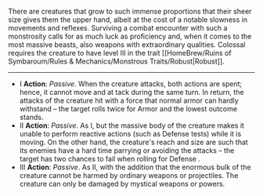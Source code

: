 There are creatures that grow to such immense proportions that their sheer size gives them the upper hand, albeit at the cost of a notable slowness in movements and reflexes. Surviving a combat encounter with such a monstrosity calls for as much luck as proficiency and, when it comes to the most massive beasts, also weapons with extraordinary qualities. Colossal requires the creature to have level III in the trait [[HomeBrew/Ruins of Symbaroum/Rules & Mechanics/Monstrous Traits/Robust|Robust]].

---
- I **Action**: *Passive*. When the creature attacks, both actions are spent; hence, it cannot move and at tack during the same turn. In return, the attacks of the creature hit with a force that normal armor can hardly withstand – the target rolls twice for Armor and the lowest outcome stands.
- II **Action**: *Passive*. As I, but the massive body of the creature makes it unable to perform reactive actions (such as Defense tests) while it is moving. On the other hand, the creature's reach and size are such that its enemies have a hard time parrying or avoiding the attacks – the target has two chances to fail when rolling for Defense . 
- III **Action**: *Passive*. As II, with the addition that the enormous bulk of the creature cannot be harmed by ordinary weapons or projectiles. The creature can only be damaged by mystical weapons or powers.